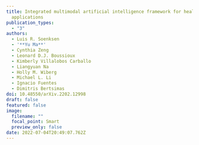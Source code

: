 ```yaml
---
title: Integrated multimodal artificial intelligence framework for healthcare
  applications
publication_types:
  - "3"
authors:
  - Luis R. Soenksen
  - '**Yu Ma**'
  - Cynthia Zeng
  - Leonard D.J. Boussioux
  - Kimberly Villalobos Carballo
  - Liangyuan Na
  - Holly M. Wiberg
  - Michael L. Li
  - Ignacio Fuentes
  - Dimitris Bertsimas
doi: 10.48550/arXiv.2202.12998
draft: false
featured: false
image:
  filename: ""
  focal_point: Smart
  preview_only: false
date: 2022-07-04T20:49:07.762Z
---
```

